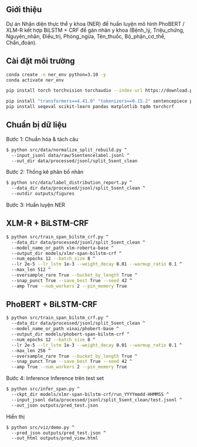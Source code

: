 ## Giới thiệu

Dự án Nhận diện thực thể y khoa (NER) để huấn luyện mô hình PhoBERT / XLM-R kết hợp BiLSTM + CRF để gán nhãn y khoa (Bệnh_lý, Triệu_chứng, Nguyên_nhân, Điều_trị, Phòng_ngừa, Tên_thuốc, Bộ_phận_cơ_thể, Chẩn_đoán).

## Cài đặt môi trường
```bash
conda create -n ner_env python=3.10 -y
conda activate ner_env

pip install torch torchvision torchaudio --index-url https://download.pytorch.org/whl/cu118

pip install "transformers==4.41.0" "tokenizers==0.15.2" sentencepiece protobuf
pip install seqeval scikit-learn pandas matplotlib tqdm torchcrf
```
## Chuẩn bị dữ liệu
Bước 1: Chuẩn hóa & tách câu
```bash
$ python src/data/normalize_split_rebuild.py ^
  --input_jsonl data/raw/5sentencelabel.jsonl ^
  --out_dir data/processed/jsonl/split_5sent_clean
```

Bước 2: Thống kê phân bố nhãn
```bash
$ python src/data/label_distribution_report.py ^
  --data_dir data/processed/jsonl/split_5sent_clean ^
  --outdir outputs/figures
```

Bước 3: Huấn luyện NER


## XLM-R + BiLSTM-CRF
```bash
$ python src/train_span_bilstm_crf.py ^
  --data_dir data/processed/jsonl/split_5sent_clean ^
  --model_name_or_path xlm-roberta-base ^
  --output_dir models/xlmr-span-bilstm-crf ^
  --num_epochs 12 --batch_size 8 ^
  --lr 2e-5 --lr_lstm 1e-3 --weight_decay 0.01 --warmup_ratio 0.1 ^
  --max_len 512 ^
  --oversample_rare True --bucket_by_length True ^
  --snap_punct True --save_best True --seed 42 ^
  --amp True --num_workers 2 --pin_memory True
```
## PhoBERT + BiLSTM-CRF
```bash
$ python src/train_span_bilstm_crf.py ^
  --data_dir data/processed/jsonl/split_5sent_clean ^
  --model_name_or_path vinai/phobert-base ^
  --output_dir models/phobert-span-bilstm-crf ^
  --num_epochs 12 --batch_size 8 ^
  --lr 2e-5 --lr_lstm 1e-3 --weight_decay 0.01 --warmup_ratio 0.1 ^
  --max_len 256 ^
  --oversample_rare True --bucket_by_length True ^
  --snap_punct True --save_best True --seed 42 ^
  --amp True --num_workers 2 --pin_memory True
```

Bước 4: Inference
Inference trên test set
```bash
$ python src/infer_span.py ^
  --ckpt_dir models/xlmr-span-bilstm-crf/run_YYYYmmdd-HHMMSS ^
  --input_jsonl data/processed/jsonl/split_5sent_clean/test.jsonl ^
  --out_json outputs/pred_test.json
```
Hiển thị 

```bash
$ python src/viz/demo.py ^
  --pred_json outputs/pred_test.json ^
  --out_html outputs/pred_view.html
```